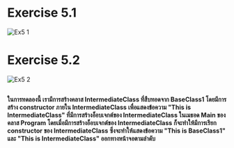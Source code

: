 # Exercise 5.1
![Ex5 1](https://github.com/65030179179Pattarapon/03376836-OOP-2566-Lab-08/assets/144198506/b2578fee-866e-4329-b167-808f57abc1fa)

# Exercise 5.2
![Ex5 2](https://github.com/65030179179Pattarapon/03376836-OOP-2566-Lab-08/assets/144198506/6e45ca51-0a3c-4b77-a1e5-08047ed0439c)
##
#### ในการทดลองนี้ เรามีการสร้างคลาส IntermediateClass ที่สืบทอดจาก BaseClass1 โดยมีการสร้าง constructor ภายใน IntermediateClass เพื่อแสดงข้อความ "This is IntermediateClass" ที่มีการสร้างอ็อบเจกต์ของ IntermediateClass ในเมธอด Main ของคลาส Program โดยเมื่อมีการสร้างอ็อบเจกต์ของ IntermediateClass ก็จะทำให้มีการเรียก constructor ของ IntermediateClass ซึ่งจะทำให้แสดงข้อความ "This is BaseClass1" และ "This is IntermediateClass" ออกทางหน้าจอตามลำดับ
